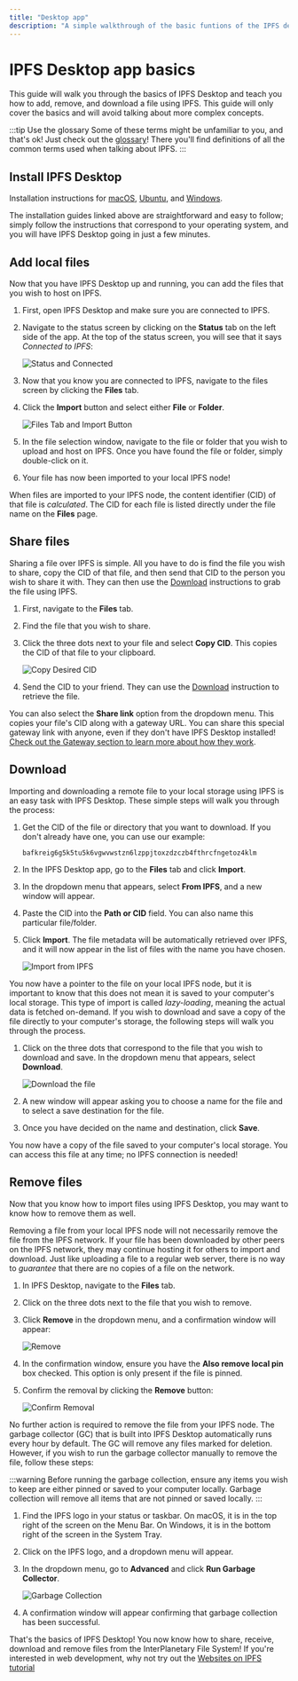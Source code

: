 ```yaml
---
title: "Desktop app"
description: "A simple walkthrough of the basic funtions of the IPFS desktop app."
---
```


# IPFS Desktop app basics

This guide will walk you through the basics of IPFS Desktop and teach you how to add, remove, and download a file using IPFS. This guide will only cover the basics and will avoid talking about more complex concepts.

:::tip Use the glossary
Some of these terms might be unfamiliar to you, and that's ok! Just check out the [glossary](../concepts/glossary/)! There you'll find definitions of all the common terms used when talking about IPFS.
:::

## Install IPFS Desktop

Installation instructions for [macOS](../install/ipfs-desktop/#macos), [Ubuntu](../install/ipfs-desktop/#ubuntu), and [Windows](../install/ipfs-desktop/#windows).

The installation guides linked above are straightforward and easy to follow; simply follow the instructions that correspond to your operating system, and you will have IPFS Desktop going in just a few minutes.

## Add local files

Now that you have IPFS Desktop up and running, you can add the files that you wish to host on IPFS.

1. First, open IPFS Desktop and make sure you are connected to IPFS.
1. Navigate to the status screen by clicking on the **Status** tab on the left side of the app. At the top of the status screen, you will see that it says _Connected to IPFS_:

    ![Status and Connected](https://ipfs.io/ipfs/bafkreidfsaiakraedkl3u7zlxzjpjy3typhdqz24bam7vhietdcn7gzm3u "Status and Connected.png")

1. Now that you know you are connected to IPFS, navigate to the files screen by clicking the **Files** tab.
1. Click the **Import** button and select either **File** or **Folder**.

    ![Files Tab and Import Button](https://ipfs.io/ipfs/bafkreib766pjfowf3z66yz2culsqjb7pe26s5kw45y7euubfv7txwyau74 "Files Import.png")

1. In the file selection window, navigate to the file or folder that you wish to upload and host on IPFS. Once you have found the file or folder, simply double-click on it.
1. Your file has now been imported to your local IPFS node!

When files are imported to your IPFS node, the content identifier (CID) of that file is _calculated_. The CID for each file is listed directly under the file name on the **Files** page.

## Share files

Sharing a file over IPFS is simple. All you have to do is find the file you wish to share, copy the CID of that file, and then send that CID to the person you wish to share it with. They can then use the [Download](#download) instructions to grab the file using IPFS.

1. First, navigate to the **Files** tab.
1. Find the file that you wish to share.
1. Click the three dots next to your file and select **Copy CID**. This copies the CID of that file to your clipboard.

    ![Copy Desired CID](https://ipfs.io/ipfs/bafkreig6g5k5tu5k6vgwvwstzn6lzppjtoxzdzczb4fthrcfngetoz4klm "CopyCID.png")

1. Send the CID to your friend. They can use the [Download](#download) instruction to retrieve the file.

You can also select the **Share link** option from the dropdown menu. This copies your file's CID along with a gateway URL. You can share this special gateway link with anyone, even if they don't have IPFS Desktop installed! [Check out the Gateway section to learn more about how they work](../concepts/ipfs-gateway.md).

## Download

Importing and downloading a remote file to your local storage using IPFS is an easy task with IPFS Desktop. These simple steps will walk you through the process:

1. Get the CID of the file or directory that you want to download. If you don't already have one, you can use our example:

    ```plaintext
    bafkreig6g5k5tu5k6vgwvwstzn6lzppjtoxzdzczb4fthrcfngetoz4klm
    ```

1. In the IPFS Desktop app, go to the **Files** tab and click **Import**.
1. In the dropdown menu that appears, select **From IPFS**, and a new window will appear.
1. Paste the CID into the **Path or CID** field. You can also name this particular file/folder.
1. Click **Import**. The file metadata will be automatically retrieved over IPFS, and it will now appear in the list of files with the name you have chosen.

    ![Import from IPFS](https://ipfs.io/ipfs/bafkreihzdmqtouxjkdn6wrxlvx64dzxkvdnu4rwpveed5plvyon2zogx5y "Import from IPFS.png")

You now have a pointer to the file on your local IPFS node, but it is important to know that this does not mean it is saved to your computer's local storage. This type of import is called _lazy-loading_, meaning the actual data is fetched on-demand. If you wish to download and save a copy of the file directly to your computer's storage, the following steps will walk you through the process.

1. Click on the three dots that correspond to the file that you wish to download and save. In the dropdown menu that appears, select **Download**.

    ![Download the file](https://ipfs.io/ipfs/bafkreid4wkkwreywwdj2qqjnho56kodskmhi4e7tpzzvjpu3hn4o5eaxk4 "Download File.png")

1. A new window will appear asking you to choose a name for the file and to select a save destination for the file.
1. Once you have decided on the name and destination, click **Save**.

You now have a copy of the file saved to your computer's local storage. You can access this file at any time; no IPFS connection is needed!

## Remove files

Now that you know how to import files using IPFS Desktop, you may want to know how to remove them as well.

Removing a file from your local IPFS node will not necessarily remove the file from the IPFS network. If your file has been downloaded by other peers on the IPFS network, they may continue hosting it for others to import and download. Just like uploading a file to a regular web server, there is no way to _guarantee_ that there are no copies of a file on the network.

1. In IPFS Desktop, navigate to the **Files** tab.
1. Click on the three dots next to the file that you wish to remove.
1. Click **Remove** in the dropdown menu, and a confirmation window will appear:

    ![Remove](https://ipfs.io/ipfs/bafkreihqa4a5nhldieme2h66fbpnp52zihk7oqne5ble377qcqxppn4l6y "Remove.png")

1. In the confirmation window, ensure you have the **Also remove local pin** box checked. This option is only present if the file is pinned.
1. Confirm the removal by clicking the **Remove** button:

    ![Confirm Removal](https://ipfs.io/ipfs/bafkreibkhgbhkgooue2h23qb4qxljbcco2gpoi4fz42coaxq5yeqgp6rry "ConfirmRemove.png")

No further action is required to remove the file from your IPFS node. The garbage collector (GC) that is built into IPFS Desktop automatically runs every hour by default. The GC will remove any files marked for deletion. However, if you wish to run the garbage collector manually to remove the file, follow these steps:

:::warning
Before running the garbage collection, ensure any items you wish to keep are either pinned or saved to your computer locally. Garbage collection will remove all items that are not pinned or saved locally.
:::

1. Find the IPFS logo in your status or taskbar. On macOS, it is in the top right of the screen on the Menu Bar. On Windows, it is in the bottom right of the screen in the System Tray.
1. Click on the IPFS logo, and a dropdown menu will appear.
1. In the dropdown menu, go to **Advanced** and click **Run Garbage Collector**.

    ![Garbage Collection](https://ipfs.io/ipfs/bafkreigwixo5aexortfcjkkryzk2q5pxocvqvb7ohrbuz6uk52qdes43si "GarbageCollector.png")

1. A confirmation window will appear confirming that garbage collection has been successful.

That's the basics of IPFS Desktop! You now know how to share, receive, download and remove files from the InterPlanetary File System! If you're interested in web development, why not try out the [Websites on IPFS tutorial](../how-to/websites-on-ipfs/single-page-website.md)
